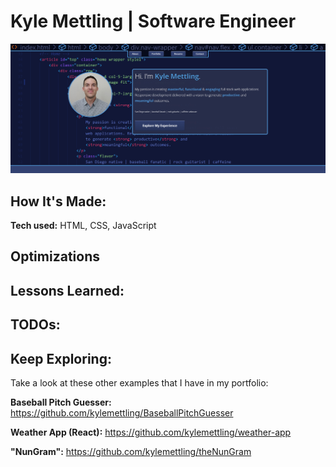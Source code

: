 # Kyle Mettling | Software Engineer



<!-- [Live](https://baseball-pitch-guesser.herokuapp.com/) on Heroku -->

  [![alt tag](images/screen.png)](https://kylemettling.com/)

## How It's Made:

**Tech used:** HTML, CSS, JavaScript



## Optimizations



## Lessons Learned:



## TODOs:



## Keep Exploring:

Take a look at these other examples that I have in my portfolio:

**Baseball Pitch Guesser:** https://github.com/kylemettling/BaseballPitchGuesser

**Weather App (React):** https://github.com/kylemettling/weather-app

**"NunGram":** https://github.com/kylemettling/theNunGram

